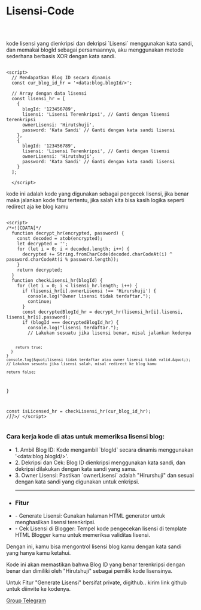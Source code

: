 # Lisensi-Code

<div class="separator" style="clear: both;"><a href="https://blogger.googleusercontent.com/img/b/R29vZ2xl/AVvXsEgGortYOsBRDaYeAXh7WjwcFlO4HzkYH1XfO29ZXr4PdGqvJoA0q-7-XOhZntVed-zjooO-en_50Hby1oBhwVZmVwASRjdFU_bfH3CR7X-LrnSRxYoArdPPV4LAS4J7JkV35D4Ov7RP6Mmm_b5-4Fwq5XN4sGQVyftuthaVKUlqd1XcXaRgIFkVj1F_Od9N/s1600/Thumbnail%20lisensi.jpeg" style="display: block; padding: 1em 0; text-align: center; "><img alt="" border="0" data-original-height="720" data-original-width="1280" src="https://blogger.googleusercontent.com/img/b/R29vZ2xl/AVvXsEgGortYOsBRDaYeAXh7WjwcFlO4HzkYH1XfO29ZXr4PdGqvJoA0q-7-XOhZntVed-zjooO-en_50Hby1oBhwVZmVwASRjdFU_bfH3CR7X-LrnSRxYoArdPPV4LAS4J7JkV35D4Ov7RP6Mmm_b5-4Fwq5XN4sGQVyftuthaVKUlqd1XcXaRgIFkVj1F_Od9N/s1600/Thumbnail%20lisensi.jpeg"/></a></div>

<p>kode lisensi yang dienkripsi dan dekripsi `Lisensi` menggunakan kata sandi, dan memakai blogId sebagai persamaannya, aku menggunakan metode sederhana berbasis XOR dengan kata sandi.
</p>

<pre><code class="javascript">
&lt;script&gt;
  // Mendapatkan Blog ID secara dinamis
  const cur_blog_id_hr = &#039;&lt;data:blog.blogId/&gt;&#039;;

  // Array dengan data lisensi
  const lisensi_hr = [
    {
      blogId: &#039;123456789&#039;,
      lisensi: &#039;Lisensi Terenkripsi&#039;, // Ganti dengan lisensi terenkripsi
      ownerLisensi: &#039;Hirutshuji&#039;,
      password: &#039;Kata Sandi&#039; // Ganti dengan kata sandi lisensi
    },
    {
      blogId: &#039;123456789&#039;,
      lisensi: &#039;Lisensi Terenkripsi&#039;, // Ganti dengan lisensi 
      ownerLisensi: &#039;Hirutshuji&#039;,
      password: &#039;Kata Sandi&#039; // Ganti dengan kata sandi lisensi
    }
  ];
  
  &lt;/script&gt;
</code></pre>
<p>kode ini adalah kode yang digunakan sebagai pengecek lisensi, jika benar maka jalankan kode fitur tertentu, jika salah kita bisa kasih logika seperti redirect aja ke blog kamu</p>
<pre><code class="javascript">
&lt;script&gt;
/*&lt;![CDATA[*/
  function decrypt_hr(encrypted, password) {
    const decoded = atob(encrypted);
    let decrypted = &#039;&#039;;
    for (let i = 0; i &lt; decoded.length; i++) {
      decrypted += String.fromCharCode(decoded.charCodeAt(i) ^ password.charCodeAt(i % password.length));
    }
    return decrypted;
  }
  function checkLisensi_hr(blogId) {
    for (let i = 0; i &lt; lisensi_hr.length; i++) {
      if (lisensi_hr[i].ownerLisensi !== &#039;Hirurshuji&#039;) {
        console.log(&quot;Owner lisensi tidak terdaftar.&quot;);
        continue;
      }
      const decryptedBlogId_hr = decrypt_hr(lisensi_hr[i].lisensi, lisensi_hr[i].password);
      if (blogId === decryptedBlogId_hr) {
        console.log(&quot;lisensi terdaftar.&quot;);
        // Lakukan sesuatu jika lisensi benar, misal jalankan kodenya
        
        return true;
      }
    }
    console.log(&quot;lisensi tidak terdaftar atau owner lisensi tidak valid.&quot;);
    // Lakukan sesuatu jika lisensi salah, misal redirect ke blog kamu 
    
    return false;
  }

  const isLicensed_hr = checkLisensi_hr(cur_blog_id_hr);
  /*]]&gt;*/
&lt;/script&gt;
</code></pre>
<h3>Cara kerja kode di atas untuk memeriksa lisensi blog:</h3>
<ul>
<li>1. Ambil Blog ID:
   Kode mengambil `blogId` secara dinamis menggunakan &#039;&lt;data:blog.blogId/&gt;&#039;.</li>

<li> 2. Dekripsi dan Cek:
   Blog ID dienkripsi menggunakan kata sandi, dan dekripsi dilakukan dengan kata sandi yang sama.</li>

<li> 3. Owner Lisensi:
   Pastikan `ownerLisensi` adalah "Hirurshuji" dan sesuai dengan kata sandi yang digunakan untuk enkripsi. </li>
  
<hr/>
<li><h3>Fitur</h3></li>

<li>- Generate Lisensi:
  Gunakan halaman HTML generator untuk menghasilkan lisensi terenkripsi.</li>

<li>- Cek Lisensi di Blogger:
  Tempel kode pengecekan lisensi di template HTML Blogger kamu untuk memeriksa validitas lisensi.</li>
</ul>


<p>Dengan ini, kamu bisa mengontrol lisensi blog kamu dengan kata sandi yang hanya kamu ketahui.</p>


<p>Kode ini akan memastikan bahwa Blog ID yang benar terenkripsi dengan benar dan dimiliki oleh "Hirutshuji" sebagai pemilik kode lisensinya.</p>

<p>Untuk Fitur "Generate Lisensi" bersifat private, digithub..
kirim link github untuk diinvite ke kodenya.</p>
  
<a class="btn info" href="https://t.me/webhiru" target="_blank">Group Telegram</a>
